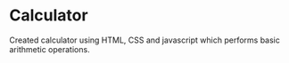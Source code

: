 # Calculator
Created calculator using HTML, CSS and javascript which performs basic arithmetic operations.
